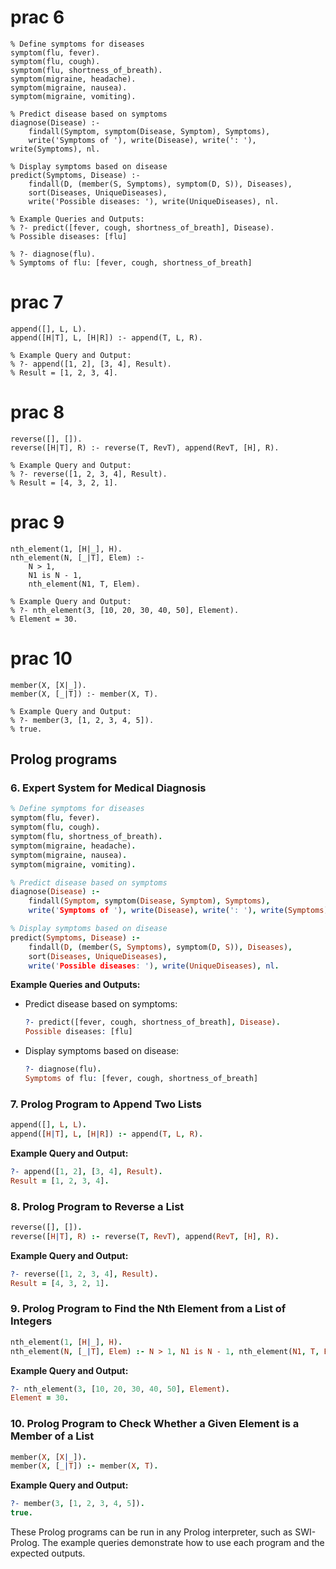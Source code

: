 # prac 6
```
% Define symptoms for diseases
symptom(flu, fever).
symptom(flu, cough).
symptom(flu, shortness_of_breath).
symptom(migraine, headache).
symptom(migraine, nausea).
symptom(migraine, vomiting).

% Predict disease based on symptoms
diagnose(Disease) :-
    findall(Symptom, symptom(Disease, Symptom), Symptoms),
    write('Symptoms of '), write(Disease), write(': '), write(Symptoms), nl.

% Display symptoms based on disease
predict(Symptoms, Disease) :-
    findall(D, (member(S, Symptoms), symptom(D, S)), Diseases),
    sort(Diseases, UniqueDiseases),
    write('Possible diseases: '), write(UniqueDiseases), nl.

% Example Queries and Outputs:
% ?- predict([fever, cough, shortness_of_breath], Disease).
% Possible diseases: [flu]

% ?- diagnose(flu).
% Symptoms of flu: [fever, cough, shortness_of_breath]
```
# prac 7
```
append([], L, L).
append([H|T], L, [H|R]) :- append(T, L, R).

% Example Query and Output:
% ?- append([1, 2], [3, 4], Result).
% Result = [1, 2, 3, 4].
```
# prac 8
```
reverse([], []).
reverse([H|T], R) :- reverse(T, RevT), append(RevT, [H], R).

% Example Query and Output:
% ?- reverse([1, 2, 3, 4], Result).
% Result = [4, 3, 2, 1].
```
# prac 9
```
nth_element(1, [H|_], H).
nth_element(N, [_|T], Elem) :-
    N > 1,
    N1 is N - 1,
    nth_element(N1, T, Elem).

% Example Query and Output:
% ?- nth_element(3, [10, 20, 30, 40, 50], Element).
% Element = 30.
```
# prac 10
```
member(X, [X|_]).
member(X, [_|T]) :- member(X, T).

% Example Query and Output:
% ?- member(3, [1, 2, 3, 4, 5]).
% true.
```



## Prolog programs
### 6. Expert System for Medical Diagnosis

```prolog
% Define symptoms for diseases
symptom(flu, fever).
symptom(flu, cough).
symptom(flu, shortness_of_breath).
symptom(migraine, headache).
symptom(migraine, nausea).
symptom(migraine, vomiting).

% Predict disease based on symptoms
diagnose(Disease) :-
    findall(Symptom, symptom(Disease, Symptom), Symptoms),
    write('Symptoms of '), write(Disease), write(': '), write(Symptoms), nl.

% Display symptoms based on disease
predict(Symptoms, Disease) :-
    findall(D, (member(S, Symptoms), symptom(D, S)), Diseases),
    sort(Diseases, UniqueDiseases),
    write('Possible diseases: '), write(UniqueDiseases), nl.
```

**Example Queries and Outputs:**

- Predict disease based on symptoms:
  ```prolog
  ?- predict([fever, cough, shortness_of_breath], Disease).
  Possible diseases: [flu]
  ```

- Display symptoms based on disease:
  ```prolog
  ?- diagnose(flu).
  Symptoms of flu: [fever, cough, shortness_of_breath]
  ```

### 7. Prolog Program to Append Two Lists

```prolog
append([], L, L).
append([H|T], L, [H|R]) :- append(T, L, R).
```

**Example Query and Output:**

```prolog
?- append([1, 2], [3, 4], Result).
Result = [1, 2, 3, 4].
```

### 8. Prolog Program to Reverse a List

```prolog
reverse([], []).
reverse([H|T], R) :- reverse(T, RevT), append(RevT, [H], R).
```

**Example Query and Output:**

```prolog
?- reverse([1, 2, 3, 4], Result).
Result = [4, 3, 2, 1].
```

### 9. Prolog Program to Find the Nth Element from a List of Integers

```prolog
nth_element(1, [H|_], H).
nth_element(N, [_|T], Elem) :- N > 1, N1 is N - 1, nth_element(N1, T, Elem).
```

**Example Query and Output:**

```prolog
?- nth_element(3, [10, 20, 30, 40, 50], Element).
Element = 30.
```

### 10. Prolog Program to Check Whether a Given Element is a Member of a List

```prolog
member(X, [X|_]).
member(X, [_|T]) :- member(X, T).
```

**Example Query and Output:**

```prolog
?- member(3, [1, 2, 3, 4, 5]).
true.
```

These Prolog programs can be run in any Prolog interpreter, such as SWI-Prolog. The example queries demonstrate how to use each program and the expected outputs.
